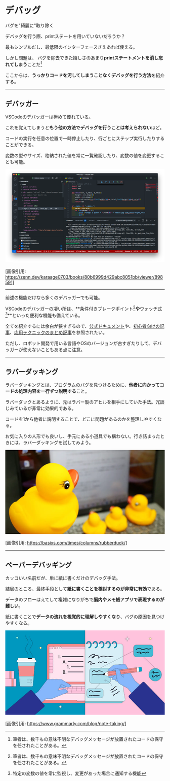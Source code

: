 # デバッグ
バグを"綺麗に"取り除く

デバッグを行う際、printステートを用いていないだろうか？

最もシンプルだし、最低限のインターフェースさえあれば使える。

しかし問題は、
バグを除去できた嬉しさのあまり<b class="warn">printステートメントを消し忘れてしまう</b>ことだ[^1]

ここからは、<b class="safe">うっかりコードを汚してしまうことなくデバッグを行う方法</b>を紹介する。

[^1]: 筆者は、数千もの意味不明なデバッグメッセージが放置されたコードの保守を任されたことがある。

---

## デバッガー

VSCodeのデバッガーは極めて優れている。

これを覚えてしまうと<b class="safe">もう他の方法でデバッグを行うことは考えられない</b>ほど。

コードの実行を任意の位置で一時停止したり、行ごとにステップ実行したりすることができる。

変数の型やサイズ、格納された値を常に一覧確認したり、変数の値を変更することも可能。

<div class="small-center">
  <img src="/img/debugger.png"/>
</div>
<!-- ![debugger](img/debugger.png) -->

[画像引用: https://zenn.dev/karaage0703/books/80b6999d429abc8051bb/viewer/898591]

---

前述の機能だけなら多くのデバッガーでも可能。

VSCodeのデバッガーの凄い所は、**条件付きブレークポイント[^1]**や**ウォッチ式[^2]**といった便利な機能も備えている。

全てを紹介するには余白が狭すぎるので、[公式ドキュメント](https://code.visualstudio.com/docs/editor/debugging)や、[初心者向けの記事](https://zenn.dev/karaage0703/books/80b6999d429abc8051bb/viewer/898591)、[応用テクニックのまとめ記事](https://qiita.com/_ken_/items/c5aa4841be74b06530b4)を参照されたい。

ただし、ロボット開発で用いる言語やOSのバージョンが古すぎたりして、デバッガーが使えないこともある点に注意。

[^1]: 特定の条件を満たしたときにブレークポイントを設定する機能
[^2]: 特定の変数の値を常に監視し、変更があった場合に通知する機能

---

## ラバーダッキング

ラバーダッキングとは、プログラムのバグを見つけるために、<b class="safe">他者に向かってコードの処理内容を一行ずつ説明する</b>こと。

ラバーダックとあるように、元はラバー製のアヒルを相手にしていた手法。冗談じみているが非常に効果的である。

コードを1から他者に説明することで、どこに問題があるのかを整理しやすくなる。

お気に入りの人形でも良いし、手元にある小道具でも構わない。行き詰まったときには、ラバーダッキングを試してみよう。

<div class="min-center">
  <img src="/img/rubberduck_key-visial.webp"/>
</div>

<!-- ![rubber_duck](img/rubberduck_key-visial.webp) -->

[画像引用: https://basixs.com/times/columns/rubberduck/]

---

## ペーパーデバッギング

カッコいい名前だが、単に紙に書くだけのデバッグ手法。

結局のところ、最終手段として<b class="safe">紙に書くことを検討するのが非常に有効</b>である。

データのフローはえてして複雑になりがちで<b class="warn">脳内やメモ帳アプリで表現するのが難しい</b>。

紙に書くことで<b class="safe">データの流れを視覚的に理解しやすくなり</b>、バグの原因を見つけやすくなる。

<div class="min-center">
  <img src="/img/note-taking-760x400.jpeg"/>
</div>

<!-- ![paper_debugging](img/note-taking-760x400.jpeg) -->

[画像引用: https://www.grammarly.com/blog/note-taking/]